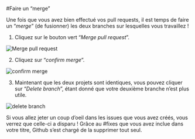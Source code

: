 #Faire un “merge”

Une fois que vous avez bien effectué vos pull requests, il est temps de faire un “_merge_” (de fusionner) les deux branches sur lesquelles vous travaillez !

1. Cliquez sur le bouton vert “_Merge pull request_”.

![Merge pull request](https://help.github.com/assets/images/help/pull_requests/merge_box/pullrequest-mergebutton.png)

2. Cliquez sur “_confirm merge_”.

![confirm merge](https://help.github.com/assets/images/help/pull_requests/merge_box/pullrequest-confirmmerge.png)

3. Maintenant que les deux projets sont identiques, vous pouvez cliquer sur “_Delete branch_”, étant donné que votre deuxième branche n’est plus utile. 

![delete branch](https://help.github.com/assets/images/help/pull_requests/delete_branch_button.png)

Si vous allez jeter un coup d’oeil dans les issues que vous avez créés, vous verrez que celle-ci a disparu ! Grâce au #fixes que vous avez inclue dans votre titre, Github s’est chargé de la supprimer tout seul.







